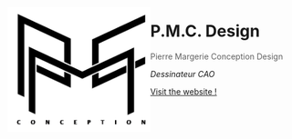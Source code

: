 <a href="https://dorianbayart.github.io/PMC-Design/" target="_blank"><img align="left" src="https://raw.githubusercontent.com/dorianbayart/PMC-Design/master/assets/img/grand_logo_pmc_original.png" alt="Logo PMC Design" width="250"/></a>

# P.M.C. Design

> Pierre Margerie Conception Design

_Dessinateur CAO_


[Visit the website !](https://dorianbayart.github.io/PMC-Design/)
